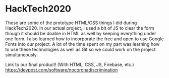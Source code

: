 # HackTech2020
These are some of the prototype HTML/CSS things I did during HackTech2020. In our actual project, I used a bit of JS to clear the form though it should be doable in HTML as well by keeping everything under one form. I also learned how to incorporate the free and open to use Google Fonts into our project. A lot of the time spent on my part was learning how to use these technologies as well as Git so we could work on the project simultaneously. 

Link to our final product! (With HTML, CSS, JS, Firebase, etc.)
https://devpost.com/software/nocoronadiscrimination
